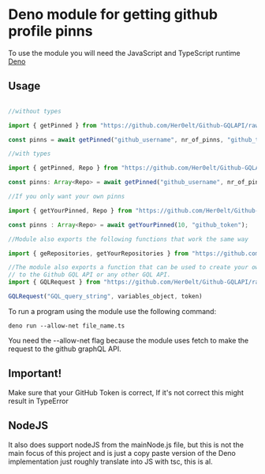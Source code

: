# Deno module for getting github profile pinns

To use the module you will need the JavaScript and TypeScript runtime [Deno](https://deno.land/)

## Usage

```typescript

//without types

import { getPinned } from "https://github.com/Her0elt/Github-GQLAPI/raw/master/deno/main.ts"

const pinns = await getPinned("github_username", nr_of_pinns, "github_token")

//with types

import { getPinned, Repo } from "https://github.com/Her0elt/Github-GQLAPI/raw/master/deno/main.ts"

const pinns: Array<Repo> = await getPinned("github_username", nr_of_pinns, "github_token")

//If you only want your own pinns 

import { getYourPinned, Repo } from "https://github.com/Her0elt/Github-GQLAPI/raw/master/deno/main.ts"

const pinns : Array<Repo> = await getYourPinned(10, "github_token");

//Module also exports the following functions that work the same way

import { geRepositories, getYourRepositories } from "https://github.com/Her0elt/Github-GQLAPI/raw/master/deno/main.ts"

//The module also exports a function that can be used to create your own request,
// to the Github GQL API or any other GQL API.
import { GQLRequest } from "https://github.com/Her0elt/Github-GQLAPI/raw/master/deno/main.ts"

GQLRequest("GQL_query_string", variables_object, token)
```
To run a program using the module use the following command:
```
deno run --allow-net file_name.ts  
```

You need the --allow-net flag because the module uses fetch to make the request to the github graphQL API.

## Important!
Make sure that your GitHub Token is correct, If it's not correct this might result in TypeError

## NodeJS 
It also does support nodeJS from the mainNode.js file, but this is not the main focus of this project and is just a copy paste version of the Deno implementation just roughly translate into JS with tsc, this is al.
